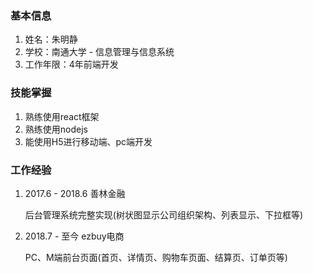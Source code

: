 ### 基本信息

1. 姓名：朱明静
2. 学校：南通大学 - 信息管理与信息系统
3. 工作年限：4年前端开发

### 技能掌握

1. 熟练使用react框架
2. 熟练使用nodejs
3. 能使用H5进行移动端、pc端开发

### 工作经验

1. 2017.6 - 2018.6 善林金融

   后台管理系统完整实现(树状图显示公司组织架构、列表显示、下拉框等)

2. 2018.7 - 至今 ezbuy电商

   PC、M端前台页面(首页、详情页、购物车页面、结算页、订单页等)

